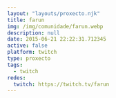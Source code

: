 ```yaml
---
layout: "layouts/proxecto.njk"
title: farun
img: /img/comunidade/farun.webp
description: null
date: 2015-06-21 22:22:31.712345
active: false
platform: twitch
type: proxecto
tags:
  - twitch
redes:
  twitch: https://twitch.tv/farun
---
```

